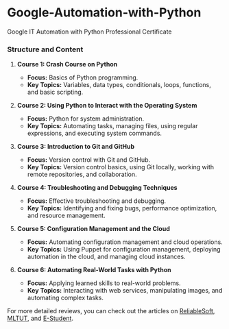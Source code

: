 # Google-Automation-with-Python
Google IT Automation with Python Professional Certificate
### Structure and Content
1. **Course 1: Crash Course on Python**
   - **Focus:** Basics of Python programming.
   - **Key Topics:** Variables, data types, conditionals, loops, functions, and basic scripting.

2. **Course 2: Using Python to Interact with the Operating System**
   - **Focus:** Python for system administration.
   - **Key Topics:** Automating tasks, managing files, using regular expressions, and executing system commands.

3. **Course 3: Introduction to Git and GitHub**
   - **Focus:** Version control with Git and GitHub.
   - **Key Topics:** Version control basics, using Git locally, working with remote repositories, and collaboration.

4. **Course 4: Troubleshooting and Debugging Techniques**
   - **Focus:** Effective troubleshooting and debugging.
   - **Key Topics:** Identifying and fixing bugs, performance optimization, and resource management.

5. **Course 5: Configuration Management and the Cloud**
   - **Focus:** Automating configuration management and cloud operations.
   - **Key Topics:** Using Puppet for configuration management, deploying automation in the cloud, and managing cloud instances.

6. **Course 6: Automating Real-World Tasks with Python**
   - **Focus:** Applying learned skills to real-world problems.
   - **Key Topics:** Interacting with web services, manipulating images, and automating complex tasks.

For more detailed reviews, you can check out the articles on [ReliableSoft](https://www.reliablesoft.net/google-it-automation-with-python-professional-certificate-review/), [MLTUT](https://www.mltut.com/google-it-automation-with-python-professional-certificate-review/), and [E-Student](https://e-student.org/review-of-courseras-google-it-automation-with-python-professional-certificate/).
